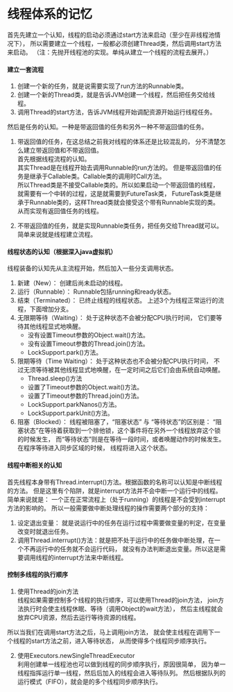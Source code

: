 # 线程体系的记忆

  首先先建立一个认知，线程的启动必须通过start方法来启动（至少在非线程池情况下），
  所以需要建立一个线程，一般都必须创建Thread类，然后调用start方法来启动。
  （注：先抛开线程池的实现。单纯从建立一个线程的流程去展开。）
  
####  建立一套流程
  1. 创建一个新的任务，就是说需要实现了run方法的Runnable类。
  2. 创建一个新的Thread类，就是告诉JVM创建一个线程，然后把任务交给线程。
  3. 调用Thread的start方法，告诉JVM线程开始调配资源开始运行线程任务。
  
  然后是任务的认知。一种是带返回值的任务和另外一种不带返回值的任务。
  1. 带返回值的任务，在这总结之前我对线程的体系还是比较混乱的，
     分不清楚怎么建立带返回值和不带返回值。  
     首先根据线程流程的认知。  
     其实Thread是在线程开始去调用Runnable的run方法的。
     但是带返回值的任务是继承于Callable类。Callable类的调用时Call方法。  
     所以Thread类是不接受Callable类的。所以如果启动一个带返回值的线程，
     就需要有一个中转的过程，这是就需要到FutureTask类，
     FutureTask类是继承于Runnable类的，这样Thread类就会接受这个带有Runnable实现的类。
     从而实现有返回值任务的线程。
  
  2. 不带返回值的任务，就是实现Runnable类任务，把任务交给Thread就可以。
     简单来说就是线程建立流程。
  
####  线程状态的认知（根据深入java虚拟机）
  线程装备的认知先从主流程开始，然后加入一些分支调用状态。  
  
  1. 新建（New）： 创建后尚未启动的线程。
  2. 运行（Runnable）： Runnable包括running和ready状态。
  3. 结束（Terminated）： 已终止线程的线程状态。
  上述3个为线程正常运行的流程，下面增加分支。
  4. 无限期等待（Waiting）： 处于这种状态不会被分配CPU执行时间，
     它们要等待其他线程显式地唤醒。  
     - 没有设置Timeout参数的Object.wait()方法。
     - 没有设置Timeout参数的Thread.join()方法。
     - LockSupport.park()方法。
  5. 限期等待（Time Waiting）： 处于这种状态也不会被分配CPU执行时间，
      不过无须等待被其他线程显式地唤醒，在一定时间之后它们会由系统自动唤醒。
     - Thread.sleep()方法
     - 设置了Timeout参数的Object.wait()方法。
     - 设置了Timeout参数的Thread.join()方法。
     - LockSupport.parkNanos()方法。
     - LockSupport.parkUnit()方法。
  6. 阻塞（Blocked）： 线程被阻塞了，“阻塞状态” 与 “等待状态”的区别是：
     “阻塞状态”在等待着获取到一个排他锁，这个事件将在另外一个线程放弃这个锁的时候发生，
     而“等待状态”则是在等待一段时间，或者唤醒动作的时候发生。在程序等待进入同步区域的时候，
     线程将进入这个状态。
     
####  线程中断相关的认知
  首先线程本身带有Thread.interrupt()方法。根据函数的名称可以认知是中断线程的方法。
  但是这里有个陷阱，就是interrupt方法并不会中断一个运行中的线程。简单来说就是：
  一个正在正常流程上（处于running）的线程是不会受到interrupt方法的影响的。
  所以一般需要做中断处理线程的操作需要两个部分的支持：
  
  1. 设定退出变量： 就是说运行中的任务在运行过程中需要做变量的判定，在变量改变时就退出任务。
  2. 调用Thread.interrupt()方法：就是把不处于运行中的任务做中断处理，在一个不再运行中的任务就不会运行代码，
     就没有办法判断退出变量。所以这是需要调用线程的interrupt方法来中断线程。
     
#### 控制多线程的执行顺序

  1. 使用Thread的join方法  
  线程如果需要控制多个线程的执行顺序，可以使用Thread的join方法，
  join方法执行时会使主线程休眠、等待（调用Object的wait方法），
  然后主线程就会放弃CPU资源，然后去运行等待资源的线程。
  
  所以当我们在调用start方法之后，马上调用join方法，
  就会使主线程在调用下一个线程的start方法之前，进入等待状态，
  从而使得多个线程同步顺序执行。
  
  
  2. 使用Executors.newSingleThreadExecutor  
  利用创建单一线程池也可以做到线程的同步顺序执行，原因很简单，
  因为单一线程指挥运行单一线程，然后后加入的线程会进入等待队列。
  然后根据队列的运行模式（FIFO），就会是的多个线程同步顺序执行。